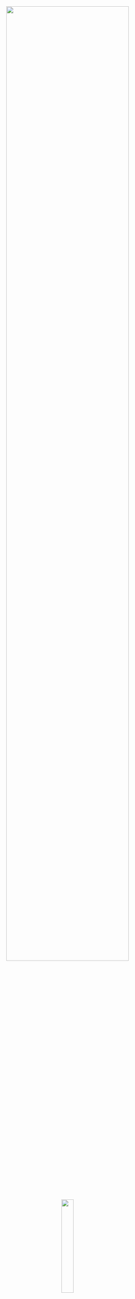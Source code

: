 <div align="center">
<img width="80%" src= "https://readme-typing-svg.demolab.com?font=Fira+Code&size=30&pause=1000&color=ffffff&center=true&width=435&lines=Selam!;Ben+weise">
</div>

<div align="center">
   <img width="25%" src="https://komarev.com/ghpvc/?username=weise1907&color=070000">
</div>
<div align="center">
    <a href="https://instagram.com/weise1907" target="_blank"><img src="https://img.shields.io/badge/INSTAGRAM%20-DC3175.svg?&style=for-the-badge&logo=instagram&logoColor=white"></a>
  <a href="https://discord.gg/1441" target="_blank"><img src="https://img.shields.io/badge/Discord-Server-7289DA?style=for-the-badge&logo=discord&logoColor=white"></a>
</div>


```js
class weise {
constructor(options) {
this.name = "Berke",
this.age = "22",
this.insta = "bwrke.png",
this.discord = "weisebey",
this.discordId = "194113002650337280"
  };
}
module.exports = weisebey;
```
#

<div align="center">
  <img src="https://lanyard.kyrie25.me/api/194113002650337280?decoration=true&useDisplayName=true&animationDuration=2s&waveColor=7ea1f3&imgStyle=square&imgBorderRadius=16px&&bg=DD272700&idleMessage=Weise+Is+Back." width="45%" style="vertical-align: top;">
  <a href="https://instagram.com/bwrke.png">
    <img src="https://cdn.discordapp.com/attachments/1188891988058177638/1201658479735996456/D7aaXD2BHF5AAAAAElFTkSuQmCC.png" width="45%" style="vertical-align: top;">
  </a>
</div>
<div align="left">
</div>

# ・ My Github Stats

<div align="center">
<img width="50%"><img width="80%" src="https://awesome-github-stats.azurewebsites.net/user-stats/weise1907?cardType=github&theme=github-dark&showIcons=false&preferLogin=false&Border=DD272700&Ring=ffffff&Title=ffffff&Background=DD272700">
</div>
<div align="center">
<img width="80%" src="https://github-readme-streak-stats.herokuapp.com?user=weise1907&theme=dark&hide_border=true&stroke=ffffff&fire=ffffff&currStreakNum=DDDDDD&currStreakLabel=ffffff&ring=ffffff&background=DD272700">
</div>

<p align="center"> <a href="https://github.com/ryo-ma/github-profile-trophy"><img width="100%" img src="https://github-profile-trophy.vercel.app/?username=weise1907&theme=onestar&no-frame=true" alt="utw0" /></a> </p>

